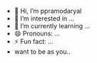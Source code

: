 - 👋 Hi, I’m ppramodaryal
- 👀 I’m interested in ...
- 🌱 I’m currently learning ...
- 😄 Pronouns: ...
- ⚡ Fun fact: ...
- want to be as you..

<!---
ppramodaryal/ppramodaryal is a ✨ special ✨ repository because its `README.md` (this file) appears on your GitHub profile.
You can click the Preview link to take a look at your changes.
--->
